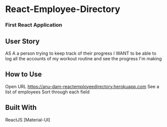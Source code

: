 # React-Employee-Directory

### First React Application

## User Story

AS A a person trying to keep track of their progress I WANT to be able to log all the accounts of my workout routine and see the progress I'm making

## How to Use

Open URL <https://anu-dam-reactemployeedirectory.herokuapp.com>
See a list of employees
Sort through each field

## Built With

ReactJS
[Material-UI]
